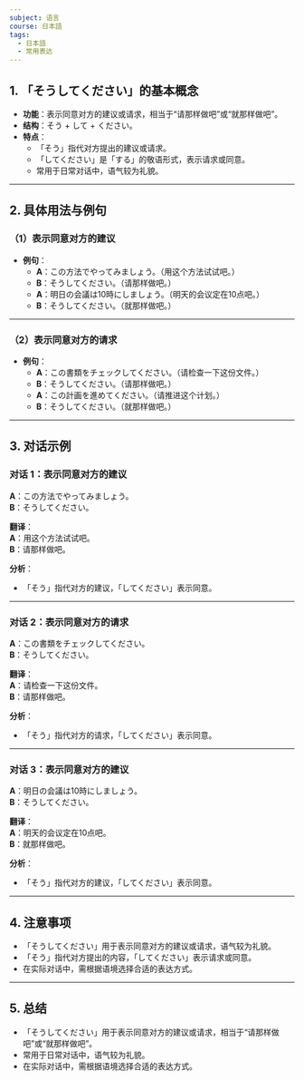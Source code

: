 ```yaml
---
subject: 语言
course: 日本語
tags:
  - 日本語
  - 常用表达
---
```


## 1. **「そうしてください」的基本概念**

- **功能**：表示同意对方的建议或请求，相当于“请那样做吧”或“就那样做吧”。
- **结构**：そう + して + ください。
- **特点**：
  - 「そう」指代对方提出的建议或请求。
  - 「してください」是「する」的敬语形式，表示请求或同意。
  - 常用于日常对话中，语气较为礼貌。

---

## 2. **具体用法与例句**

### （1）**表示同意对方的建议**
- **例句**：
  - **A**：この方法でやってみましょう。（用这个方法试试吧。）
  - **B**：そうしてください。（请那样做吧。）
  - **A**：明日の会議は10時にしましょう。（明天的会议定在10点吧。）
  - **B**：そうしてください。（就那样做吧。）

---

### （2）**表示同意对方的请求**
- **例句**：
  - **A**：この書類をチェックしてください。（请检查一下这份文件。）
  - **B**：そうしてください。（请那样做吧。）
  - **A**：この計画を進めてください。（请推进这个计划。）
  - **B**：そうしてください。（就那样做吧。）

---

## 3. **对话示例**

### 对话 1：表示同意对方的建议
**A**：この方法でやってみましょう。  
**B**：そうしてください。

**翻译**：  
**A**：用这个方法试试吧。  
**B**：请那样做吧。

**分析**：
- 「そう」指代对方的建议，「してください」表示同意。

---

### 对话 2：表示同意对方的请求
**A**：この書類をチェックしてください。  
**B**：そうしてください。

**翻译**：  
**A**：请检查一下这份文件。  
**B**：请那样做吧。

**分析**：
- 「そう」指代对方的请求，「してください」表示同意。

---

### 对话 3：表示同意对方的建议
**A**：明日の会議は10時にしましょう。  
**B**：そうしてください。

**翻译**：  
**A**：明天的会议定在10点吧。  
**B**：就那样做吧。

**分析**：
- 「そう」指代对方的建议，「してください」表示同意。

---

## 4. **注意事项**
- 「そうしてください」用于表示同意对方的建议或请求，语气较为礼貌。
- 「そう」指代对方提出的内容，「してください」表示请求或同意。
- 在实际对话中，需根据语境选择合适的表达方式。

---

## 5. **总结**
- 「そうしてください」用于表示同意对方的建议或请求，相当于“请那样做吧”或“就那样做吧”。
- 常用于日常对话中，语气较为礼貌。
- 在实际对话中，需根据语境选择合适的表达方式。